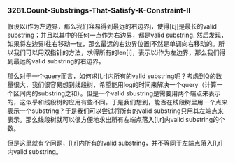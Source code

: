### 3261.Count-Substrings-That-Satisfy-K-Constraint-II

假设以i作为左边界，那么我们容易得到最远的右边界j，使得[i:j]是最长的valid substring；并且以其中的任何一点作为右边界，都是valid substring. 然后发现，如果将左边界i往右移动一位，那么最远的右边界位置j不然是单调向右移动的。所以我们可以用双指针的方法，求得所有的len[i]，表示以i作为左边界，那么我们得到最远的valid substring的右边界。

那么对于一个query而言，如何求[l,r]内所有的valid substring呢？考虑到Q的数量很大，我们很容易想到线段树，希望能用log的时间来解决一个query（计算一个区间内的substring之和）。但是一个valid sbustring是需要用两个端点来表示的，这似乎和线段树的应用有些不同。于是我们想到，能否在线段树里用一个点来表示一个substring？于是我们可以尝试将所有的valid substring只用其左端点来表示。那么线段树就可以很方便地求出所有左端点落入[l,r]内valid substring的个数。

但是这里就有个问题，[l,r]内所有的valid substring，并不等同于左端点落入[l,r]内valid substring。

